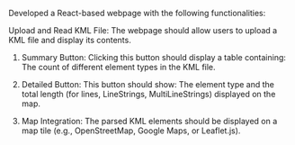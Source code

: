 Developed a React-based webpage with the following functionalities:

Upload and Read KML File: The webpage should allow users to upload a KML file and display its contents.

1. Summary Button: Clicking this button should display a table containing: The count of different element types in the KML file.

2. Detailed Button: This button should show: The element type and the total length (for lines, LineStrings, MultiLineStrings) displayed on the map.

3. Map Integration: The parsed KML elements should be displayed on a map tile (e.g., OpenStreetMap, Google Maps, or Leaflet.js).

